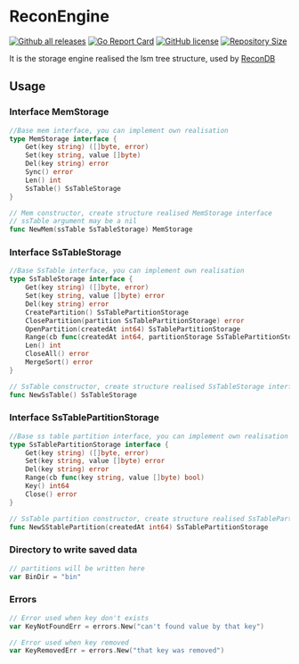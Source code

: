 # ReconEngine
[![Github all releases](https://img.shields.io/github/release/Mnwa/ReconEngine.svg)](https://github.com/Mnwa/ReconEngine/releases)
[![Go Report Card](https://goreportcard.com/badge/Mnwa/ReconEngine)](https://goreportcard.com/report/Mnwa/ReconEngine)
[![GitHub license](https://img.shields.io/github/license/Mnwa/ReconEngine.svg)](https://github.com/Mnwa/ReconEngine)
[![Repository Size](https://img.shields.io/github/repo-size/Mnwa/ReconEngine.svg)](https://github.com/Mnwa/ReconEngine)

It is the storage engine realised the lsm tree structure, used by [ReconDB](https://github.com/Mnwa/Recon)

## Usage

### Interface MemStorage

```go
//Base mem interface, you can implement own realisation
type MemStorage interface {
	Get(key string) ([]byte, error)
	Set(key string, value []byte)
	Del(key string) error
	Sync() error
	Len() int
	SsTable() SsTableStorage
}
```

```go
// Mem constructor, create structure realised MemStorage interface
// ssTable argument may be a nil
func NewMem(ssTable SsTableStorage) MemStorage
```

### Interface SsTableStorage

```go
//Base SsTable interface, you can implement own realisation
type SsTableStorage interface {
	Get(key string) ([]byte, error)
	Set(key string, value []byte) error
	Del(key string) error
	CreatePartition() SsTablePartitionStorage
	ClosePartition(partition SsTablePartitionStorage) error
	OpenPartition(createdAt int64) SsTablePartitionStorage
	Range(cb func(createdAt int64, partitionStorage SsTablePartitionStorage) bool)
	Len() int
	CloseAll() error
	MergeSort() error
}
```

```go
// SsTable constructor, create structure realised SsTableStorage interface
func NewSsTable() SsTableStorage
```

### Interface SsTablePartitionStorage

```go
//Base ss table partition interface, you can implement own realisation
type SsTablePartitionStorage interface {
	Get(key string) ([]byte, error)
	Set(key string, value []byte) error
	Del(key string) error
	Range(cb func(key string, value []byte) bool)
	Key() int64
	Close() error
}
```

```go
// SsTable partition constructor, create structure realised SsTablePartitionStorage interface
func NewSStablePartition(createdAt int64) SsTablePartitionStorage
```

### Directory to write saved data
```go
// partitions will be written here
var BinDir = "bin"
```

### Errors
```go
// Error used when key don't exists
var KeyNotFoundErr = errors.New("can't found value by that key")
```
```go
// Error used when key removed
var KeyRemovedErr = errors.New("that key was removed")
```
